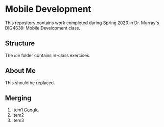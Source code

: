 # Mobile Development
This repository contains work completed during Spring 2020 in Dr. Murray's DIG4639: Mobile Development class.

## Structure
The *ice* folder contains in-class exercises. 

## About Me
This should be replaced.

## Merging
1. Item1 [Google](https://www.google.com)
1. Item2
1. Item3